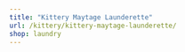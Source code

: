 ```yaml
---
title: "Kittery Maytage Launderette"
url: /kittery/kittery-maytage-launderette/
shop: laundry
---
```

